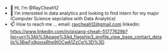 - 👋 Hi, I’m @RayCheah12
- 👀 I’m interested in data analytics and looking to find intern for my major (Computer Science sepcialise with Data Analytics)
- 📫 How to reach me ...
email: raycheah12@gmail.com
linkedin: https://www.linkedin.com/in/qixiang-cheah-51777629b?lipi=urn%3Ali%3Apage%3Ad_flagship3_profile_view_base_contact_details%3BwFx9qxssRhe9IOCwA1ZzCg%3D%3D

<!---
RayCheah12/RayCheah12 is a ✨ special ✨ repository because its `README.md` (this file) appears on your GitHub profile.
You can click the Preview link to take a look at your changes.
--->
